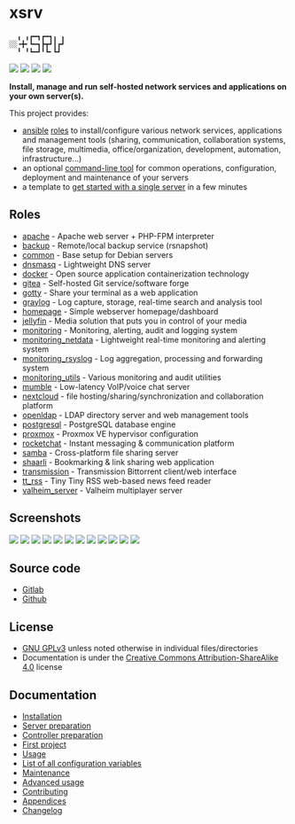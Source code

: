 # xsrv

```
  ╻ ╻┏━┓┏━┓╻ ╻
░░╺╋╸┗━┓┣┳┛┃┏┛
  ╹ ╹┗━┛╹┗╸┗┛ 
```

[![](https://gitlab.com/nodiscc/xsrv/badges/master/pipeline.svg)](https://gitlab.com/nodiscc/xsrv/-/pipelines)
[![](https://bestpractices.coreinfrastructure.org/projects/3647/badge)](https://bestpractices.coreinfrastructure.org/projects/3647)
[![](https://img.shields.io/badge/latest%20release-1.4.0-blue)](https://gitlab.com/nodiscc/xsrv/-/releases)
[![](https://img.shields.io/badge/docs-readthedocs-%232980B9)](https://xsrv.readthedocs.io)

**Install, manage and run self-hosted network services and applications on your own server(s).**

This project provides:

- [ansible](https://en.wikipedia.org/wiki/Ansible_%28software%29) [roles](#roles) to install/configure various network services, applications and management tools (sharing, communication, collaboration systems, file storage, multimedia, office/organization, development, automation, infrastructure...)
- an optional [command-line tool](usage.md) for common operations, configuration, deployment and maintenance of your servers
- a template to [get started with a single server](installation.md) in a few minutes


## Roles
<!--BEGIN ROLES LIST-->
- [apache](https://gitlab.com/nodiscc/xsrv/-/tree/master/roles/apache) - Apache web server + PHP-FPM interpreter
- [backup](https://gitlab.com/nodiscc/xsrv/-/tree/master/roles/backup) - Remote/local backup service (rsnapshot)
- [common](https://gitlab.com/nodiscc/xsrv/-/tree/master/roles/common) - Base setup for Debian servers
- [dnsmasq](https://gitlab.com/nodiscc/xsrv/-/tree/master/roles/dnsmasq) - Lightweight DNS server
- [docker](https://gitlab.com/nodiscc/xsrv/-/tree/master/roles/docker) - Open source application containerization technology
- [gitea](https://gitlab.com/nodiscc/xsrv/-/tree/master/roles/gitea) - Self-hosted Git service/software forge
- [gotty](https://gitlab.com/nodiscc/xsrv/-/tree/master/roles/gotty) - Share your terminal as a web application
- [graylog](https://gitlab.com/nodiscc/xsrv/-/tree/master/roles/graylog) - Log capture, storage, real-time search and analysis tool
- [homepage](https://gitlab.com/nodiscc/xsrv/-/tree/master/roles/homepage) - Simple webserver homepage/dashboard
- [jellyfin](https://gitlab.com/nodiscc/xsrv/-/tree/master/roles/jellyfin) - Media solution that puts you in control of your media
- [monitoring](https://gitlab.com/nodiscc/xsrv/-/tree/master/roles/monitoring) - Monitoring, alerting, audit and logging system
- [monitoring_netdata](https://gitlab.com/nodiscc/xsrv/-/tree/master/roles/monitoring_netdata) - Lightweight real-time monitoring and alerting system
- [monitoring_rsyslog](https://gitlab.com/nodiscc/xsrv/-/tree/master/roles/monitoring_rsyslog) - Log aggregation, processing and forwarding system
- [monitoring_utils](https://gitlab.com/nodiscc/xsrv/-/tree/master/roles/monitoring_utils) - Various monitoring and audit utilities
- [mumble](https://gitlab.com/nodiscc/xsrv/-/tree/master/roles/mumble) - Low-latency VoIP/voice chat server
- [nextcloud](https://gitlab.com/nodiscc/xsrv/-/tree/master/roles/nextcloud) - file hosting/sharing/synchronization and collaboration platform
- [openldap](https://gitlab.com/nodiscc/xsrv/-/tree/master/roles/openldap) - LDAP directory server and web management tools
- [postgresql](https://gitlab.com/nodiscc/xsrv/-/tree/master/roles/postgresql) - PostgreSQL database engine
- [proxmox](https://gitlab.com/nodiscc/xsrv/-/tree/master/roles/proxmox) - Proxmox VE hypervisor configuration
- [rocketchat](https://gitlab.com/nodiscc/xsrv/-/tree/master/roles/rocketchat) - Instant messaging & communication platform
- [samba](https://gitlab.com/nodiscc/xsrv/-/tree/master/roles/samba) - Cross-platform file sharing server
- [shaarli](https://gitlab.com/nodiscc/xsrv/-/tree/master/roles/shaarli) - Bookmarking & link sharing web application
- [transmission](https://gitlab.com/nodiscc/xsrv/-/tree/master/roles/transmission) - Transmission Bittorrent client/web interface
- [tt_rss](https://gitlab.com/nodiscc/xsrv/-/tree/master/roles/tt_rss) - Tiny Tiny RSS web-based news feed reader
- [valheim_server](https://gitlab.com/nodiscc/xsrv/-/tree/master/roles/valheim_server) - Valheim multiplayer server
<!--END ROLES LIST-->

## Screenshots

[![](https://i.imgur.com/pG1xnig.png)](https://gitlab.com/nodiscc/xsrv/-/tree/master/roles/monitoring)
[![](https://i.imgur.com/LNaAH2L.png)](https://gitlab.com/nodiscc/xsrv/-/tree/master/roles/nextcloud)
[![](https://i.imgur.com/5TXg6vm.png)](https://gitlab.com/nodiscc/xsrv/-/tree/master/roles/tt_rss)
[![](https://i.imgur.com/Jlmj0iE.png)](https://gitlab.com/nodiscc/xsrv/-/tree/master/roles/shaarli)
[![](https://i.imgur.com/8cAGkf2.png)](https://gitlab.com/nodiscc/xsrv/-/tree/master/roles/gitea)
[![](https://i.imgur.com/Imb0dqO.png)](https://gitlab.com/nodiscc/xsrv/-/tree/master/roles/transmission)
[![](https://i.imgur.com/6Im61B0.png)](https://gitlab.com/nodiscc/xsrv/-/tree/master/roles/mumble)
[![](https://i.imgur.com/REzcZVh.png)](https://gitlab.com/nodiscc/xsrv/-/tree/master/roles/openldap)
[![](https://i.imgur.com/Mib9YkX.png)](https://gitlab.com/nodiscc/xsrv/-/tree/master/roles/rocketchat)
[![](https://i.imgur.com/5KDvL9Z.png)](https://gitlab.com/nodiscc/xsrv/-/tree/master/roles/homepage)
[![](https://i.imgur.com/H3PIWrt.png)](https://gitlab.com/nodiscc/xsrv/-/tree/master/roles/jellyfin)
[![](https://i.imgur.com/wa3pkyJ.png)](https://gitlab.com/nodiscc/xsrv/-/tree/master/roles/graylog)

## Source code

- [Gitlab](https://gitlab.com/nodiscc/xsrv)
- [Github](https://github.com/nodiscc/xsrv)


## License

- [GNU GPLv3](https://gitlab.com/nodiscc/xsrv/-/blob/master/LICENSE) unless noted otherwise in individual files/directories
- Documentation is under the [Creative Commons Attribution-ShareAlike 4.0](https://creativecommons.org/licenses/by-sa/4.0/) license


## Documentation

- [Installation](installation.md)
- [Server preparation](installation/server-preparation.md)
- [Controller preparation](installation/controller-preparation.md)
- [First project](installation/first-project.md)
- [Usage](usage.md)
- [List of all configuration variables](configuration-variables.md)
- [Maintenance](maintenance.md)
- [Advanced usage](advanced.md)
- [Contributing](contributing.md)
- [Appendices](appendices.md)
- [Changelog](https://gitlab.com/nodiscc/xsrv/-/blob/master/CHANGELOG.md)



